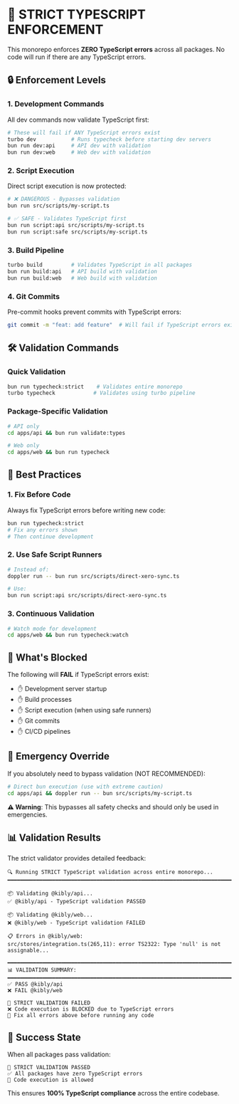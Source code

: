 # 🚨 STRICT TYPESCRIPT ENFORCEMENT

This monorepo enforces **ZERO TypeScript errors** across all packages. No code will run if there are any TypeScript errors.

## 🔒 Enforcement Levels

### 1. **Development Commands**
All dev commands now validate TypeScript first:
```bash
# These will fail if ANY TypeScript errors exist
turbo dev           # Runs typecheck before starting dev servers  
bun run dev:api     # API dev with validation
bun run dev:web     # Web dev with validation
```

### 2. **Script Execution** 
Direct script execution is now protected:
```bash
# ❌ DANGEROUS - Bypasses validation
bun run src/scripts/my-script.ts

# ✅ SAFE - Validates TypeScript first
bun run script:api src/scripts/my-script.ts
bun run script:safe src/scripts/my-script.ts
```

### 3. **Build Pipeline**
```bash
turbo build         # Validates TypeScript in all packages
bun run build:api   # API build with validation
bun run build:web   # Web build with validation
```

### 4. **Git Commits**
Pre-commit hooks prevent commits with TypeScript errors:
```bash
git commit -m "feat: add feature"  # Will fail if TypeScript errors exist
```

## 🛠️ Validation Commands

### Quick Validation
```bash
bun run typecheck:strict    # Validates entire monorepo
turbo typecheck            # Validates using turbo pipeline
```

### Package-Specific Validation
```bash
# API only
cd apps/api && bun run validate:types

# Web only  
cd apps/web && bun run typecheck
```

## 🎯 Best Practices

### 1. **Fix Before Code**
Always fix TypeScript errors before writing new code:
```bash
bun run typecheck:strict
# Fix any errors shown
# Then continue development
```

### 2. **Use Safe Script Runners**
```bash
# Instead of:
doppler run -- bun run src/scripts/direct-xero-sync.ts

# Use:
bun run script:api src/scripts/direct-xero-sync.ts
```

### 3. **Continuous Validation**
```bash
# Watch mode for development
cd apps/web && bun run typecheck:watch
```

## 🚫 What's Blocked

The following will **FAIL** if TypeScript errors exist:
- ✋ Development server startup
- ✋ Build processes  
- ✋ Script execution (when using safe runners)
- ✋ Git commits
- ✋ CI/CD pipelines

## 🔧 Emergency Override

If you absolutely need to bypass validation (NOT RECOMMENDED):
```bash
# Direct bun execution (use with extreme caution)
cd apps/api && doppler run -- bun src/scripts/my-script.ts
```

**⚠️ Warning**: This bypasses all safety checks and should only be used in emergencies.

## 📊 Validation Results

The strict validator provides detailed feedback:
```
🔍 Running STRICT TypeScript validation across entire monorepo...
━━━━━━━━━━━━━━━━━━━━━━━━━━━━━━━━━━━━━━━━━━━━━━━━━━━━━━━━━━━━━━━━━━━━━━━━━━━━

📦 Validating @kibly/api...
✅ @kibly/api - TypeScript validation PASSED

📦 Validating @kibly/web...  
❌ @kibly/web - TypeScript validation FAILED

📋 Errors in @kibly/web:
src/stores/integration.ts(265,11): error TS2322: Type 'null' is not assignable...

━━━━━━━━━━━━━━━━━━━━━━━━━━━━━━━━━━━━━━━━━━━━━━━━━━━━━━━━━━━━━━━━━━━━━━━━━━━━
📊 VALIDATION SUMMARY:
━━━━━━━━━━━━━━━━━━━━━━━━━━━━━━━━━━━━━━━━━━━━━━━━━━━━━━━━━━━━━━━━━━━━━━━━━━━━
✅ PASS @kibly/api
❌ FAIL @kibly/web

🚨 STRICT VALIDATION FAILED
❌ Code execution is BLOCKED due to TypeScript errors
🔧 Fix all errors above before running any code
```

## 🎉 Success State

When all packages pass validation:
```
🎉 STRICT VALIDATION PASSED
✅ All packages have zero TypeScript errors  
🚀 Code execution is allowed
```

This ensures **100% TypeScript compliance** across the entire codebase.